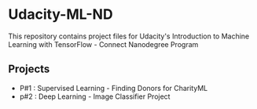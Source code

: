 # Udacity-ML-ND

This repository contains project files for Udacity's Introduction to Machine Learning with TensorFlow - Connect Nanodegree Program 

## Projects 

* P#1 : Supervised Learning - Finding Donors for CharityML
* p#2 : Deep Learning - Image Classifier Project 
